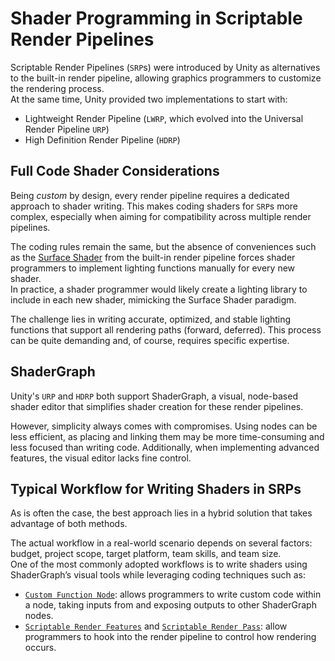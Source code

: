 # Shader Programming in Scriptable Render Pipelines

Scriptable Render Pipelines (`SRP`s) were introduced by Unity as alternatives to the built-in render pipeline, allowing graphics programmers to customize the rendering process.  
At the same time, Unity provided two implementations to start with:

- Lightweight Render Pipeline (`LWRP`, which evolved into the Universal Render Pipeline `URP`)
- High Definition Render Pipeline (`HDRP`)

## Full Code Shader Considerations

Being *custom* by design, every render pipeline requires a dedicated approach to shader writing. This makes coding shaders for `SRP`s more complex, especially when aiming for compatibility across multiple render pipelines.

The coding rules remain the same, but the absence of conveniences such as the [Surface Shader](ShaderPrograms.md#unity-surface-shaders) from the built-in render pipeline forces shader programmers to implement lighting functions manually for every new shader.  
In practice, a shader programmer would likely create a lighting library to include in each new shader, mimicking the Surface Shader paradigm.

The challenge lies in writing accurate, optimized, and stable lighting functions that support all rendering paths (forward, deferred). This process can be quite demanding and, of course, requires specific expertise.

## ShaderGraph

Unity's `URP` and `HDRP` both support ShaderGraph, a visual, node-based shader editor that simplifies shader creation for these render pipelines.

However, simplicity always comes with compromises. Using nodes can be less efficient, as placing and linking them may be more time-consuming and less focused than writing code. Additionally, when implementing advanced features, the visual editor lacks fine control.

## Typical Workflow for Writing Shaders in SRPs

As is often the case, the best approach lies in a hybrid solution that takes advantage of both methods.

The actual workflow in a real-world scenario depends on several factors: budget, project scope, target platform, team skills, and team size.  
One of the most commonly adopted workflows is to write shaders using ShaderGraph’s visual tools while leveraging coding techniques such as:

- [`Custom Function Node`](https://docs.unity3d.com/Packages/com.unity.shadergraph@17.3/manual/Custom-Function-Node.html): allows programmers to write custom code within a node, taking inputs from and exposing outputs to other ShaderGraph nodes.
- [`Scriptable Render Features`](https://docs.unity3d.com/6000.0/Documentation/Manual/urp/renderer-features/scriptable-renderer-features/intro-to-scriptable-renderer-features.html) and [`Scriptable Render Pass`](https://docs.unity3d.com/6000.0/Documentation/Manual/urp/renderer-features/intro-to-scriptable-render-passes.html): allow programmers to hook into the render pipeline to control how rendering occurs.